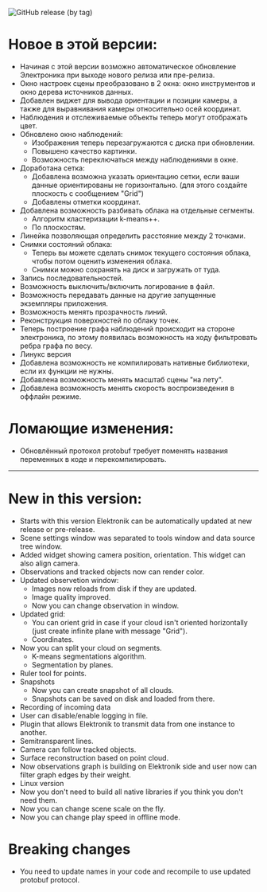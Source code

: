 ![GitHub release (by tag)](https://img.shields.io/github/downloads/dioram/Elektronik-Tools-2.0/v3.2.0/total)

# Новое в этой версии:
- Начиная с этой версии возможно автоматическое обновление Электроника при выходе нового релиза или пре-релиза.
- Окно настроек сцены преобразовано в 2 окна: окно инструментов и окно дерева источников данных.
- Добавлен виджет для вывода ориентации и позиции камеры, а также для выравнивания камеры относительно осей координат.
- Наблюдения и отслеживаемые объекты теперь могут отображать цвет.
- Обновлено окно наблюдений:
  - Изображения теперь перезагружаются с диска при обновлении.
  - Повышено качество картинки.
  - Возможность переключаться между наблюдениями в окне.
- Доработана сетка:
  - Добавлена возможна указать ориентацию сетки, если ваши данные ориентированы не горизонтально. (для этого создайте плоскость с сообщением "Grid")
  - Добавлены отметки координат.
- Добавлена возможность разбивать облака на отдельные сегменты.
  - Алгоритм кластеризации k-means++.
  - По плоскостям.
- Линейка позволяющая определить расстояние между 2 точками.
- Снимки состояний облака:
  - Теперь вы можете сделать снимок текущего состояния облака, чтобы потом оценить изменения облака.
  - Снимки можно сохранять на диск и загружать от туда.
- Запись последовательностей.
- Возможность выключить/включить логирование в файл.
- Возможность передавать данные на другие запущенные экземпляры приложения.
- Возможность менять прозрачность линий.
- Реконструкция поверхностей по облаку точек.
- Теперь построение графа наблюдений происходит на стороне электроника, по этому появилась возможность на ходу фильтровать ребра графа по весу.
- Линукс версия
- Добавлена возможность не компилировать нативные библиотеки, если их функции не нужны.
- Добавлена возможность менять масштаб сцены "на лету".
- Добавлена возможность менять скорость воспроизведения в оффлайн режиме.
# Ломающие изменения:
- Обновлённый протокол protobuf требует поменять названия переменных в коде и перекомпилировать.

-----------------------

# New in this version:
- Starts with this version Elektronik can be automatically updated at new release or pre-release.
- Scene settings window was separated to tools window and data source tree window.
- Added widget showing camera position, orientation. This widget can also align camera.
- Observations and tracked objects now can render color.
- Updated observetion window:
  - Images now reloads from disk if they are updated.
  - Image quality improved.
  - Now you can change observation in window.
- Updated grid:
  - You can orient grid in case if your cloud isn't oriented horizontally (just create infinite plane with message "Grid").
  - Coordinates.
- Now you can split your cloud on segments.
  - K-means segmentations algorithm.
  - Segmentation by planes.
- Ruler tool for points.
- Snapshots
  - Now you can create snapshot of all clouds.
  - Snapshots can be saved on disk and loaded from there.
- Recording of incoming data
- User can disable/enable logging in file.
- Plugin that allows Elektronik to transmit data from one instance to another.
- Semitransparent lines.
- Camera can follow tracked objects.
- Surface reconstruction based on point cloud.
- Now observations graph is building on Elektronik side and user now can filter graph edges by their weight.
- Linux version
- Now you don't need to build all native libraries if you think you don't need them.
- Now you can change scene scale on the fly.
- Now you can change play speed in offline mode.
# Breaking changes
- You need to update names in your code and recompile to use updated protobuf protocol.